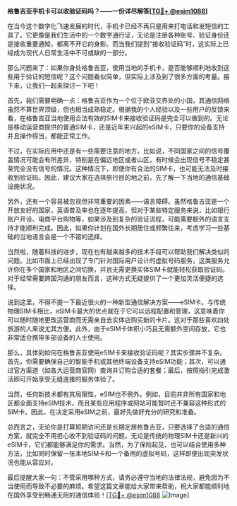 **格鲁吉亚手机卡可以收验证码吗？——一份详尽解答[[TG💪+ @esim1088](https://t.me/s/esim1088)]**

在当今这个数字化飞速发展的时代，手机卡已经不再只是用来打电话和发短信的工具了。它更像是我们生活中的一个数字通行证，无论是注册各种账号、验证身份还是接收重要通知，都离不开它的身影。而当我们提到“接收验证码”时，这实际上已经成为现代人日常生活中不可或缺的一部分。

那么问题来了：如果你身处格鲁吉亚，使用当地的手机卡，是否能够顺利地收到这些用于验证的短信呢？这个问题看似简单，但实际上涉及到了很多方面的考量。接下来，让我们一起来探讨一下吧！

首先，我们需要明确一点：格鲁吉亚作为一个位于欧亚交界处的小国，其通信网络虽然不算世界顶级，但也相当成熟稳定。根据我的个人经验以及一些用户的反馈来看，在格鲁吉亚当地使用合法有效的SIM卡来接收验证码是完全可以做到的。无论是移动运营商提供的普通SIM卡，还是近年来兴起的eSIM卡，只要你的设备支持并且操作得当，都能正常工作。

不过，在实际应用中还是有一些需要注意的地方。比如说，不同国家之间的信号覆盖情况可能会有所差异，特别是在偏远地区或者山区，有时候会出现信号不稳定甚至完全没有信号的情况。这种情况下，即使你有合法的SIM卡，也可能无法及时接收到验证码。因此，建议大家在选择旅行目的地之前，先了解一下当地的通信基础设施状况。

另外，还有一个容易被忽视但非常重要的因素——语言障碍。虽然格鲁吉亚是一个开放友好的国家，英语普及率也在逐年提高，但对于某些特定服务来说，比如银行账户开设、电商平台购物等，如果涉及到复杂的验证流程，可能需要额外的语言支持才能顺利完成。因此，如果你计划在国外长期居住或频繁往来，考虑学习一些基础的当地语言会是一个不错的选择。

当然啦，随着科技的进步，现在也有越来越多的技术手段可以帮助我们解决类似的问题。比如市面上已经出现了专门针对国际用户设计的虚拟号码服务，这类服务允许你在多个国家和地区之间切换，并且无需更换实体SIM卡就能轻松获取验证码。对于经常需要跨国沟通的朋友而言，这种方式无疑提供了一个更加灵活便捷的选择。

说到这里，不得不提一下最近很火的一种新型通信解决方案——eSIM卡。与传统物理SIM卡相比，eSIM卡最大的优点就在于它可以远程配置和管理，这意味着你可以随时随地更改运营商而无需亲自去实体店购买新的卡片。这对于那些喜欢四处旅游的人来说尤其方便。此外，由于eSIM卡体积小巧且无需额外空间存放，它也非常适合携带多部设备的人士使用。

那么，具体到如何在格鲁吉亚使用eSIM卡来接收验证码呢？其实步骤并不复杂。首先，你需要确保自己的智能手机或其他终端设备支持eSIM功能；其次，可以通过官方渠道（如各大运营商官网）查询并订购合适的套餐；最后，按照指引完成激活即可开始享受无缝连接的服务体验了。

当然，任何新技术都有其局限性，eSIM也不例外。例如，目前并非所有国家和地区都全面支持eSIM技术，而且某些应用程序或网站可能暂时还不兼容这种形式的SIM卡。因此，在决定采用eSIM之前，最好先做好充分的研究和准备。

总而言之，无论你是打算短期访问还是长期定居格鲁吉亚，只要选择了合适的通信方案，就完全不用担心收不到验证码的问题。无论是传统的物理SIM卡还是新兴的eSIM卡，它们都能够满足你的需求。当然，为了保险起见，也可以结合使用多种方法，比如同时保留一张本地SIM卡和一个备用的虚拟号码，这样即便出现突发状况也能从容应对。

最后提醒大家一句：不管采用哪种方式，请务必遵守当地的法律法规，避免因为不当使用而导致不必要的麻烦。希望这篇文章能给大家带来帮助，祝大家都能顺利地在国外享受到畅通无阻的通信体验！[[TG💪+ @esim1088](https://t.me/s/esim1088) ![Image](https://i.postimg.cc/4NQfJmqS/Snipaste-2025-05-13-00-14-12.png)]
